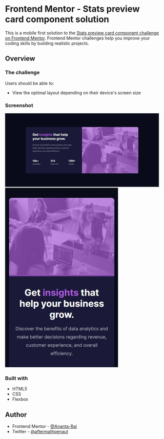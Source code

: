 # Frontend Mentor - Stats preview card component solution

This is a mobile first solution to the [Stats preview card component challenge on Frontend Mentor](https://www.frontendmentor.io/challenges/stats-preview-card-component-8JqbgoU62). Frontend Mentor challenges help you improve your coding skills by building realistic projects.

## Overview

### The challenge

Users should be able to:

- View the optimal layout depending on their device's screen size

### Screenshot

![](./screenshots/desktop.jpg)
![](./screenshots/mobile.jpg)

### Built with

- HTML5
- CSS
- Flexbox

## Author

- Frontend Mentor - [@Ananta-Rai](https://www.frontendmentor.io/profile/Ananta-Rai)
- Twitter - [@aftermathpenaut](https://www.twitter.com/aftermathpenaut)
